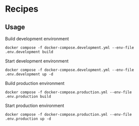 # Recipes

## Usage

Build development environment

```console
docker compose -f docker-compose.development.yml --env-file .env.development build
```

Start development environment

```console
docker compose -f docker-compose.development.yml --env-file .env.development up -d
```

Build production environment

```console
docker compose -f docker-compose.production.yml --env-file .env.production build
```

Start production environment

```console
docker compose -f docker-compose.production.yml --env-file .env.production up -d
```
